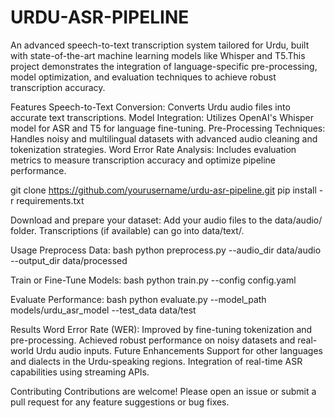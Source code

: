 # URDU-ASR-PIPELINE
An advanced speech-to-text transcription system tailored for Urdu, built with state-of-the-art machine learning models like Whisper and T5.This project demonstrates the integration of language-specific pre-processing, model optimization, and evaluation techniques to achieve robust transcription accuracy.

Features
Speech-to-Text Conversion: Converts Urdu audio files into accurate text transcriptions.
Model Integration: Utilizes OpenAI's Whisper model for ASR and T5 for language fine-tuning.
Pre-Processing Techniques: Handles noisy and multilingual datasets with advanced audio cleaning and tokenization strategies.
Word Error Rate Analysis: Includes evaluation metrics to measure transcription accuracy and optimize pipeline performance.

git clone https://github.com/yourusername/urdu-asr-pipeline.git
pip install -r requirements.txt

Download and prepare your dataset:
Add your audio files to the data/audio/ folder.
Transcriptions (if available) can go into data/text/.

Usage
Preprocess Data:
bash
python preprocess.py --audio_dir data/audio --output_dir data/processed

Train or Fine-Tune Models:
bash
python train.py --config config.yaml

Evaluate Performance:
bash
python evaluate.py --model_path models/urdu_asr_model --test_data data/test

Results
Word Error Rate (WER): Improved by fine-tuning tokenization and pre-processing.
Achieved robust performance on noisy datasets and real-world Urdu audio inputs.
Future Enhancements
Support for other languages and dialects in the Urdu-speaking regions.
Integration of real-time ASR capabilities using streaming APIs.

Contributing
Contributions are welcome! Please open an issue or submit a pull request for any feature suggestions or bug fixes.
